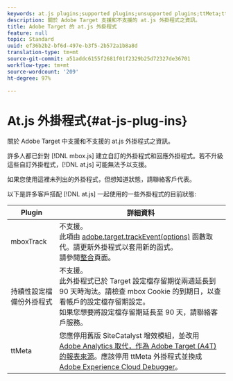 ```yaml
---
keywords: at.js plugins;supported plugins;unsupported plugins;ttMeta;ttmeta;mboxTrack
description: 關於 Adobe Target 支援和不支援的 at.js 外掛程式之資訊。
title: Adobe Target 的 at.js 外掛程式
feature: null
topic: Standard
uuid: ef36b2b2-bf6d-497e-b3f5-2b572a1b8a8d
translation-type: tm+mt
source-git-commit: a51addc6155f2681f01f2329b25d72327de36701
workflow-type: tm+mt
source-wordcount: '209'
ht-degree: 97%

---
```



# At.js 外掛程式{#at-js-plug-ins}

關於 Adobe Target 中支援和不支援的 at.js 外掛程式之資訊。

許多人都已針對 [!DNL mbox.js] 建立自訂的外掛程式和回應外掛程式。若不升級這些自訂外掛程式，[!DNL at.js] 可能無法予以支援。

如果您使用這裡未列出的外掛程式，但想知道狀態，請聯絡客戶代表。

以下是許多客戶搭配 [!DNL at.js] 一起使用的一些外掛程式的目前狀態:

| Plugin | 詳細資料 |
|--- |--- |
| mboxTrack | 不支援。<br>此項由 [adobe.target.trackEvent(options)](/help/c-implementing-target/c-implementing-target-for-client-side-web/adobe-target-trackevent.md) 函數取代。請更新外掛程式以套用新的函式。<br>請參閱[整合](/help/c-implementing-target/c-implementing-target-for-client-side-web/c-how-atjs-works/target-atjs-integrations.md)頁面。 |
| 持續性設定檔備份外掛程式 | 不支援。<br>此外掛程式已於 Target 設定檔存留期從兩週延長到 90 天時淘汰。請檢查 mbox Cookie 的到期日，以查看帳戶的設定檔存留期設定。<br>如果您想要將設定檔存留期延長至 90 天，請聯絡客戶服務。 |
| ttMeta | 您應停用舊版 SiteCatalyst 增效模組，並改用[ Adobe Analytics 取代，作為 Adobe Target (A4T) 的報表來源](/help/c-integrating-target-with-mac/a4t/a4t.md)。應該停用 ttMeta 外掛程式並換成 [Adobe Experience Cloud Debugger](https://chrome.google.com/webstore/detail/adobe-experience-cloud-de/ocdmogmohccmeicdhlhhgepeaijenapj)。 |